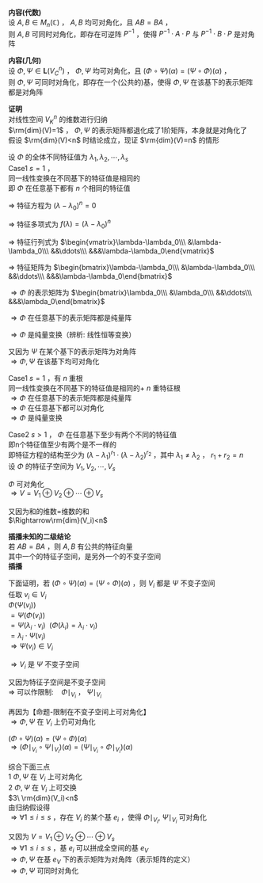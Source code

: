 **内容(代数)**  
设 $A,B\in M_n(\mathbb{C})$ ， $A,B$ 均可对角化，且 $AB=BA$ ，  
则 $A,B$ 可同时对角化，即存在可逆阵 $P^{-1}$ ，使得 $P^{-1}\cdot A\cdot P$ 与 $P^{-1}\cdot B\cdot P$ 是对角阵  
  
**内容(几何)**  
设 $\Phi,\Psi\in\mathbf{L}(V_C^n)$ ， $\Phi,\Psi$ 均可对角化，且 $(\Phi\circ\Psi)(\alpha)=(\Psi\circ\Phi)(\alpha)$ ，  
则 $\Phi,\Psi$ 可同时对角化，即存在一个(公共的)基，使得 $\Phi,\Psi$ 在该基下的表示矩阵都是对角阵  
  
**证明**  
对线性空间 $V_K^n$ 的维数进行归纳  
 $\rm{dim}(V)=1$ ， $\Phi,\Psi$ 的表示矩阵都退化成了1阶矩阵，本身就是对角化了  
假设 $\rm{dim}(V)<n$ 时结论成立，现证 $\rm{dim}(V)=n$ 的情形  
  
设 $\Phi$ 的全体不同特征值为 $\lambda_1,\lambda_2,\cdots,\lambda_s$   
Case1  $s=1$ ，  
同一线性变换在不同基下的特征值是相同的  
即 $\Phi$ 在任意基下都有 $n$ 个相同的特征值  
  
 $\Rightarrow$ 特征方程为 $(\lambda-\lambda_0)^n=0$   
  
 $\Rightarrow$ 特征多项式为 $f(\lambda)=(\lambda-\lambda_0)^n$   
  
 $\Rightarrow$ 特征行列式为 $\begin{vmatrix}\lambda-\lambda_0\\\ &\lambda-\lambda_0\\\ &&\ddots\\\ &&&\lambda-\lambda_0\end{vmatrix}$   
  
 $\Rightarrow$ 特征矩阵为 $\begin{bmatrix}\lambda-\lambda_0\\\ &\lambda-\lambda_0\\\ &&\ddots\\\ &&&\lambda-\lambda_0\end{bmatrix}$   
  
 $\Rightarrow\Phi$ 的表示矩阵为 $\begin{bmatrix}\lambda_0\\\ &\lambda_0\\\ &&\ddots\\\ &&&\lambda_0\end{bmatrix}$   
  
 $\Rightarrow\Phi$ 在任意基下的表示矩阵都是纯量阵  
  
 $\Rightarrow \Phi$ 是纯量变换（辨析: 线性恒等变换）  
  
又因为 $\Psi$ 在某个基下的表示矩阵为对角阵  
 $\Rightarrow\Phi,\Psi$ 在该基下均可对角化  
  
Case1  $s=1$ ，有 $n$ 重根  
同一线性变换在不同基下的特征值是相同的+ $n$ 重特征根  
 $\Rightarrow\Phi$ 在任意基下的表示矩阵都是纯量阵  
 $\Rightarrow\Phi$ 在任意基下都可以对角化  
 $\Rightarrow\Phi$ 是纯量变换  
  
Case2  $s>1$ ， $\Phi$ 在任意基下至少有两个不同的特征值  
即n个特征值至少有两个是不一样的  
即特征方程的结构至少为 $(\lambda-\lambda_1)^{r_1}  
\cdot(\lambda-\lambda_2)^{r_2}$ ，其中 $\lambda_1\neq\lambda_2$ ， $r_1+r_2=n$   
设 $\Phi$ 的特征子空间为 $V_1,V_2,\cdots,V_s$   
  
 $\Phi$ 可对角化  
 $\Rightarrow V=V_1\oplus V_2\oplus\cdots\oplus V_s$   
  
又因为和的维数=维数的和  
 $\Rightarrow\rm{dim}(V_i)<n$   
  
**插播未知的二级结论**  
若 $AB=BA$ ，则 $A,B$ 有公共的特征向量  
其中一个的特征子空间，是另外一个的不变子空间  
**插播**  
  
下面证明，若 $(\Phi\circ\Psi)(\alpha)=(\Psi\circ\Phi)(\alpha)$ ，则 $V_i$ 都是 $\Psi$ 不变子空间  
任取 $v_i\in V_i$   
 $\Phi(\Psi(v_i))$   
 $=\Psi(\Phi(v_i))$   
 $=\Psi(\lambda_i\cdot v_i)\enspace(\Phi(\lambda_i)=\lambda_i\cdot v_i)$   
 $=\lambda_i\cdot\Psi(v_i)$   
 $\Rightarrow \Psi(v_i)\in V_i$   
  
 $\Rightarrow V_i$ 是 $\Psi$ 不变子空间  
  
又因为特征子空间是不变子空间  
 $\Rightarrow$ 可以作限制: $\enspace$   $\Phi\mid_{V_i}$ ， $\Psi\mid_{V_i}$   
  
再因为【命题-限制在不变子空间上可对角化】  
 $\Rightarrow\Phi, \Psi$ 在 $V_i$ 上仍可对角化  
  
 $(\Phi\circ\Psi)(\alpha)=(\Psi\circ\Phi)(\alpha)$   
 $\Rightarrow(\Phi\mid_{V_i}\circ\Psi\mid_{V_i})(\alpha)=(\Psi\mid_{V_i}\circ\Phi\mid_{V_i})(\alpha)$   
  
综合下面三点  
 $1\ \Phi, \Psi$ 在 $V_i$ 上可对角化  
 $2\ \Phi, \Psi$ 在 $V_i$ 上可交换  
 $3\ \rm{dim}(V_i)<n$   
由归纳假设得  
 $\Rightarrow\forall 1\le i\le s$ ，存在 $V_i$ 的某个基 $e_i$ ，使得 $\Phi\mid_{V_i},\ \Psi\mid_{V_i}$ 可对角化  
  
又因为 $V=V_1\oplus V_2\oplus\cdots\oplus V_s$   
 $\Rightarrow\forall 1\le i\le s$ ，基 $e_i$ 可以拼成全空间的基 $e_V$   
 $\Rightarrow\Phi,\Psi$ 在基 $e_V$ 下的表示矩阵为对角阵（表示矩阵的定义）  
 $\Rightarrow\Phi,\Psi$ 可同时对角化  
  
